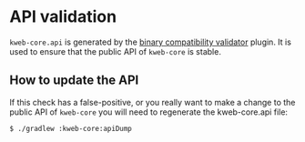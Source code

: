 # API validation

`kweb-core.api` is generated by the [binary compatibility validator](https://github.com/Kotlin/binary-compatibility-validator)
plugin.  It is used to ensure that the public API of `kweb-core` is stable.

## How to update the API

If this check has a false-positive, or you really want to make a change to the public API of `kweb-core` you will 
need to regenerate the kweb-core.api file:

```bash
$ ./gradlew :kweb-core:apiDump
```
